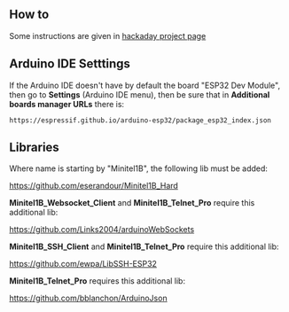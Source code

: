 ## How to

Some instructions are given in [hackaday project page](https://hackaday.io/project/180473/instructions)

## Arduino IDE Setttings

If the Arduino IDE doesn't have by default the board "ESP32 Dev Module", then go to **Settings** (Arduino IDE menu), then be sure that in **Additional boards manager URLs** there is:

```
https://espressif.github.io/arduino-esp32/package_esp32_index.json
```

## Libraries

Where name is starting by "Minitel1B", the following lib must be added:

https://github.com/eserandour/Minitel1B_Hard

**Minitel1B_Websocket_Client** and **Minitel1B_Telnet_Pro** require this additional lib:

https://github.com/Links2004/arduinoWebSockets

**Minitel1B_SSH_Client** and **Minitel1B_Telnet_Pro** require this additional lib:

https://github.com/ewpa/LibSSH-ESP32

**Minitel1B_Telnet_Pro** requires this additional lib:

https://github.com/bblanchon/ArduinoJson
